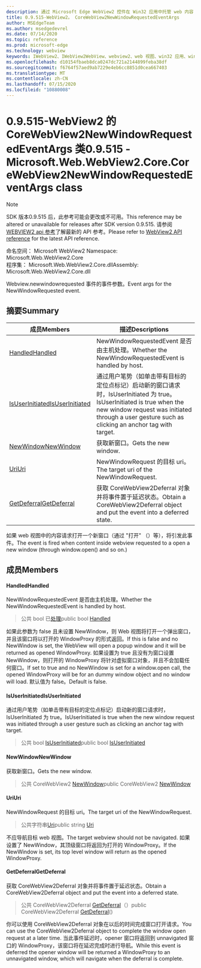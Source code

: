 ```yaml
---
description: 通过 Microsoft Edge WebView2 控件在 Win32 应用中托管 web 内容
title: 0.9.515-WebView2。 CoreWebView2NewWindowRequestedEventArgs
author: MSEdgeTeam
ms.author: msedgedevrel
ms.date: 07/14/2020
ms.topic: reference
ms.prod: microsoft-edge
ms.technology: webview
keywords: IWebView2、IWebView2WebView、webview2、web 视图、win32 应用、win32、edge、ICoreWebView2、ICoreWebView2Controller、浏览器控件、边缘 html
ms.openlocfilehash: d10154fbaeb8dca0247dc721a2144899feba38df
ms.sourcegitcommit: f6764f57aed9ab7229e4eb6cc8851d0cea667403
ms.translationtype: MT
ms.contentlocale: zh-CN
ms.lasthandoff: 07/15/2020
ms.locfileid: "10880008"
---
```

# <span data-ttu-id="5b010-104">0.9.515-WebView2 的 CoreWebView2NewWindowRequestedEventArgs 类</span><span class="sxs-lookup"><span data-stu-id="5b010-104">0.9.515 - Microsoft.Web.WebView2.Core.CoreWebView2NewWindowRequestedEventArgs class</span></span> 

> [!NOTE]
> <span data-ttu-id="5b010-105">SDK 版本0.9.515 后，此参考可能会更改或不可用。</span><span class="sxs-lookup"><span data-stu-id="5b010-105">This reference may be altered or unavailable for releases after SDK version 0.9.515.</span></span> <span data-ttu-id="5b010-106">请参阅[WEBVIEW2 api 参考](../../../webview2-api-reference.md)了解最新的 API 参考。</span><span class="sxs-lookup"><span data-stu-id="5b010-106">Please refer to [WebView2 API reference](../../../webview2-api-reference.md) for the latest API reference.</span></span>

<span data-ttu-id="5b010-107">命名空间： Microsoft WebView2 </span><span class="sxs-lookup"><span data-stu-id="5b010-107">Namespace: Microsoft.Web.WebView2.Core</span></span>\
<span data-ttu-id="5b010-108">程序集： Microsoft.Web.WebView2.Core.dll</span><span class="sxs-lookup"><span data-stu-id="5b010-108">Assembly: Microsoft.Web.WebView2.Core.dll</span></span>

<span data-ttu-id="5b010-109">Webview.newwindowrequested 事件的事件参数。</span><span class="sxs-lookup"><span data-stu-id="5b010-109">Event args for the NewWindowRequested event.</span></span>

## <span data-ttu-id="5b010-110">摘要</span><span class="sxs-lookup"><span data-stu-id="5b010-110">Summary</span></span>

 <span data-ttu-id="5b010-111">成员</span><span class="sxs-lookup"><span data-stu-id="5b010-111">Members</span></span>                        | <span data-ttu-id="5b010-112">描述</span><span class="sxs-lookup"><span data-stu-id="5b010-112">Descriptions</span></span>
--------------------------------|---------------------------------------------
[<span data-ttu-id="5b010-113">Handled</span><span class="sxs-lookup"><span data-stu-id="5b010-113">Handled</span></span>](#handled) | <span data-ttu-id="5b010-114">NewWindowRequestedEvent 是否由主机处理。</span><span class="sxs-lookup"><span data-stu-id="5b010-114">Whether the NewWindowRequestedEvent is handled by host.</span></span>
[<span data-ttu-id="5b010-115">IsUserInitiated</span><span class="sxs-lookup"><span data-stu-id="5b010-115">IsUserInitiated</span></span>](#isuserinitiated) | <span data-ttu-id="5b010-116">通过用户笔势（如单击带有目标的定位点标记）启动新的窗口请求时，IsUserInitiated 为 true。</span><span class="sxs-lookup"><span data-stu-id="5b010-116">IsUserInitiated is true when the new window request was initiated through a user gesture such as clicking an anchor tag with target.</span></span>
[<span data-ttu-id="5b010-117">NewWindow</span><span class="sxs-lookup"><span data-stu-id="5b010-117">NewWindow</span></span>](#newwindow) | <span data-ttu-id="5b010-118">获取新窗口。</span><span class="sxs-lookup"><span data-stu-id="5b010-118">Gets the new window.</span></span>
[<span data-ttu-id="5b010-119">Uri</span><span class="sxs-lookup"><span data-stu-id="5b010-119">Uri</span></span>](#uri) | <span data-ttu-id="5b010-120">NewWindowRequest 的目标 uri。</span><span class="sxs-lookup"><span data-stu-id="5b010-120">The target uri of the NewWindowRequest.</span></span>
[<span data-ttu-id="5b010-121">GetDeferral</span><span class="sxs-lookup"><span data-stu-id="5b010-121">GetDeferral</span></span>](#getdeferral) | <span data-ttu-id="5b010-122">获取 CoreWebView2Deferral 对象并将事件置于延迟状态。</span><span class="sxs-lookup"><span data-stu-id="5b010-122">Obtain a CoreWebView2Deferral object and put the event into a deferred state.</span></span>

<span data-ttu-id="5b010-123">如果 web 视图中的内容请求打开一个新窗口（通过 "打开" （）等），将引发此事件。</span><span class="sxs-lookup"><span data-stu-id="5b010-123">The event is fired when content inside webview requested to a open a new window (through window.open() and so on.)</span></span>

## <span data-ttu-id="5b010-124">成员</span><span class="sxs-lookup"><span data-stu-id="5b010-124">Members</span></span>

#### <span data-ttu-id="5b010-125">Handled</span><span class="sxs-lookup"><span data-stu-id="5b010-125">Handled</span></span> 

<span data-ttu-id="5b010-126">NewWindowRequestedEvent 是否由主机处理。</span><span class="sxs-lookup"><span data-stu-id="5b010-126">Whether the NewWindowRequestedEvent is handled by host.</span></span>

> <span data-ttu-id="5b010-127">公共 bool 已[处理](#handled)</span><span class="sxs-lookup"><span data-stu-id="5b010-127">public bool [Handled](#handled)</span></span>

<span data-ttu-id="5b010-128">如果此参数为 false 且未设置 NewWindow，则 Web 视图将打开一个弹出窗口，并且该窗口将以打开的 WindowProxy 的形式返回。</span><span class="sxs-lookup"><span data-stu-id="5b010-128">If this is false and no NewWindow is set, the WebView will open a popup window and it will be returned as opened WindowProxy.</span></span> <span data-ttu-id="5b010-129">如果设置为 true 且没有为窗口设置 NewWindow，则打开的 WindowProxy 将针对虚拟窗口对象，并且不会加载任何窗口。</span><span class="sxs-lookup"><span data-stu-id="5b010-129">If set to true and no NewWindow is set for a window.open call, the opened WindowProxy will be for an dummy window object and no window will load.</span></span> <span data-ttu-id="5b010-130">默认值为 false。</span><span class="sxs-lookup"><span data-stu-id="5b010-130">Default is false.</span></span>

#### <span data-ttu-id="5b010-131">IsUserInitiated</span><span class="sxs-lookup"><span data-stu-id="5b010-131">IsUserInitiated</span></span> 

<span data-ttu-id="5b010-132">通过用户笔势（如单击带有目标的定位点标记）启动新的窗口请求时，IsUserInitiated 为 true。</span><span class="sxs-lookup"><span data-stu-id="5b010-132">IsUserInitiated is true when the new window request was initiated through a user gesture such as clicking an anchor tag with target.</span></span>

> <span data-ttu-id="5b010-133">公共 bool [IsUserInitiated](#isuserinitiated)</span><span class="sxs-lookup"><span data-stu-id="5b010-133">public bool [IsUserInitiated](#isuserinitiated)</span></span>

#### <span data-ttu-id="5b010-134">NewWindow</span><span class="sxs-lookup"><span data-stu-id="5b010-134">NewWindow</span></span> 

<span data-ttu-id="5b010-135">获取新窗口。</span><span class="sxs-lookup"><span data-stu-id="5b010-135">Gets the new window.</span></span>

> <span data-ttu-id="5b010-136">公共 CoreWebView2 [NewWindow](#newwindow)</span><span class="sxs-lookup"><span data-stu-id="5b010-136">public CoreWebView2 [NewWindow](#newwindow)</span></span>

#### <span data-ttu-id="5b010-137">Uri</span><span class="sxs-lookup"><span data-stu-id="5b010-137">Uri</span></span> 

<span data-ttu-id="5b010-138">NewWindowRequest 的目标 uri。</span><span class="sxs-lookup"><span data-stu-id="5b010-138">The target uri of the NewWindowRequest.</span></span>

> <span data-ttu-id="5b010-139">公共字符串[Uri](#uri)</span><span class="sxs-lookup"><span data-stu-id="5b010-139">public string [Uri](#uri)</span></span>

<span data-ttu-id="5b010-140">不应导航目标 web 视图。</span><span class="sxs-lookup"><span data-stu-id="5b010-140">The target webview should not be navigated.</span></span> <span data-ttu-id="5b010-141">如果设置了 NewWindow，其顶级窗口将返回为打开的 WindowProxy。</span><span class="sxs-lookup"><span data-stu-id="5b010-141">If the NewWindow is set, its top level window will return as the opened WindowProxy.</span></span>

#### <span data-ttu-id="5b010-142">GetDeferral</span><span class="sxs-lookup"><span data-stu-id="5b010-142">GetDeferral</span></span> 

<span data-ttu-id="5b010-143">获取 CoreWebView2Deferral 对象并将事件置于延迟状态。</span><span class="sxs-lookup"><span data-stu-id="5b010-143">Obtain a CoreWebView2Deferral object and put the event into a deferred state.</span></span>

> <span data-ttu-id="5b010-144">公共 CoreWebView2Deferral [GetDeferral](#getdeferral)（）</span><span class="sxs-lookup"><span data-stu-id="5b010-144">public CoreWebView2Deferral [GetDeferral](#getdeferral)()</span></span>

<span data-ttu-id="5b010-145">你可以使用 CoreWebView2Deferral 对象在以后的时间完成窗口打开请求。</span><span class="sxs-lookup"><span data-stu-id="5b010-145">You can use the CoreWebView2Deferral object to complete the window open request at a later time.</span></span> <span data-ttu-id="5b010-146">当此事件延迟时，opener 窗口将返回到 unnavigated 窗口的 WindowProxy，该窗口将在延迟完成时进行导航。</span><span class="sxs-lookup"><span data-stu-id="5b010-146">While this event is deferred the opener window will be returned a WindowProxy to an unnavigated window, which will navigate when the deferral is complete.</span></span>

